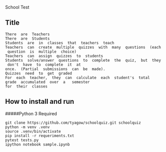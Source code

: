 School Test

## Title 
    
    
    There​ ​ are​ ​ Teachers
    There​ ​ are​ ​ Students
    Students​ ​ are​ ​ in​ ​ classes​ ​ that​ ​ teachers​ ​ teach
    Teachers​ ​ can​ ​ create​ ​ multiple​ ​ quizzes​ ​ with​ ​ many​ ​ questions​ ​ (each​ ​ question​ ​ is​ ​ multiple​ ​ choice)
    Teachers​ ​ can​ ​ assign​ ​ quizzes​ ​ to​ ​ students
    Students​ ​ solve/answer​ ​ questions​ ​ to​ ​ complete​ ​ the​ ​ quiz,​ ​ but​ ​ they​ ​ don't​ ​ have​ ​ to​ ​ complete​ ​ it​ ​ at
    once.​ ​ (Partial​ ​ submissions​ ​ can​ ​ be​ ​ made).
    Quizzes​ ​ need​ ​ to​ ​ get​ ​ graded
    For​ ​ each​ ​ teacher,​ ​ they​ ​ can​ ​ calculate​ ​ each​ ​ student's​ ​ total​ ​ grade​ ​ accumulated​ ​ over​ ​ a ​ ​ semester
    for​ ​ their​ ​ classes
    
    
## How to install and run

#####Python 3 Required
    
    git clone https://github.com/tyagow/schoolquiz.git schoolquiz
    python -m venv .venv
    source .venv/bin/activate
    pip install -r requeriments.txt
    pytest tests.py
    ipython notebook sample.ipynb
    
    
    
    